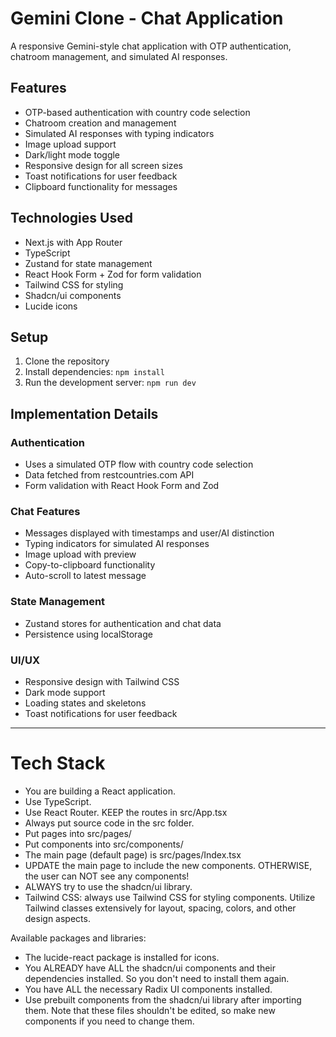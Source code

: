 
# Gemini Clone - Chat Application

A responsive Gemini-style chat application with OTP authentication, chatroom management, and simulated AI responses.

## Features

- OTP-based authentication with country code selection
- Chatroom creation and management
- Simulated AI responses with typing indicators
- Image upload support
- Dark/light mode toggle
- Responsive design for all screen sizes
- Toast notifications for user feedback
- Clipboard functionality for messages

## Technologies Used

- Next.js with App Router
- TypeScript
- Zustand for state management
- React Hook Form + Zod for form validation
- Tailwind CSS for styling
- Shadcn/ui components
- Lucide icons

## Setup

1. Clone the repository
2. Install dependencies: `npm install`
3. Run the development server: `npm run dev`

## Implementation Details

### Authentication
- Uses a simulated OTP flow with country code selection
- Data fetched from restcountries.com API
- Form validation with React Hook Form and Zod

### Chat Features
- Messages displayed with timestamps and user/AI distinction
- Typing indicators for simulated AI responses
- Image upload with preview
- Copy-to-clipboard functionality
- Auto-scroll to latest message

### State Management
- Zustand stores for authentication and chat data
- Persistence using localStorage

### UI/UX
- Responsive design with Tailwind CSS
- Dark mode support
- Loading states and skeletons
- Toast notifications for user feedback

---

# Tech Stack

- You are building a React application.
- Use TypeScript.
- Use React Router. KEEP the routes in src/App.tsx
- Always put source code in the src folder.
- Put pages into src/pages/
- Put components into src/components/
- The main page (default page) is src/pages/Index.tsx
- UPDATE the main page to include the new components. OTHERWISE, the user can NOT see any components!
- ALWAYS try to use the shadcn/ui library.
- Tailwind CSS: always use Tailwind CSS for styling components. Utilize Tailwind classes extensively for layout, spacing, colors, and other design aspects.

Available packages and libraries:

- The lucide-react package is installed for icons.
- You ALREADY have ALL the shadcn/ui components and their dependencies installed. So you don't need to install them again.
- You have ALL the necessary Radix UI components installed.
- Use prebuilt components from the shadcn/ui library after importing them. Note that these files shouldn't be edited, so make new components if you need to change them.
